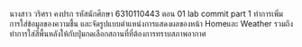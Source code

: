 นางสาว วริศรา คงปรก รหัสนักศึกษา 6310110443 ตอน 01
lab commit part 1
    ทำการเพิ่มการใส่ข้อมูลของความชื้น และจัดรูปแบบตำแหน่งการแสดงผลของหน้า Homeและ Weather รวมถึงทำการใส่สีพื้นหลังให้กับปุ่มกดเลือกสถานที่ที่ต้องการทราบสภาพอากาศ
